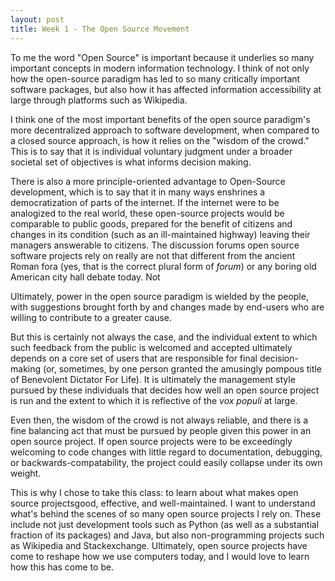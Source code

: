 ```yaml
---
layout: post
title: Week 1 - The Open Source Movement
---
```



To me the word "Open Source" is important because it underlies so many important concepts in modern information technology. I think of not only how the open-source paradigm has led to so many critically important software packages, but also how it has affected information accessibility at large through platforms such as Wikipedia. 

I think one of the most important benefits of the open source paradigm's more decentralized approach to software development, when compared to a closed source approach, is how it relies on the "wisdom of the crowd." This is to say that it is individual voluntary judgment under a broader societal set of objectives is what informs decision making.


There is also a more principle-oriented advantage to Open-Source development, which is to say that it in many ways enshrines a democratization of parts of the internet. If the internet were to be analogized to the real world, these open-source projects would be comparable to public goods, prepared for the benefit of citizens and changes in its condition (such as an ill-maintained highway) leaving their managers answerable to citizens. The discussion forums open source software projects rely on really are not that different from the ancient Roman fora (yes, that is the correct plural form of *forum*) or any boring old American city hall debate today. Not 

Ultimately, power in the open source paradigm is wielded by the people, with suggestions brought forth by and changes made by end-users who are willing to contribute to a greater cause.

But this is certainly not always the case, and the individual extent to which such feedback from the public is welcomed and accepted ultimately depends on a core set of users that are responsible for final decision-making (or, sometimes, by one person granted the amusingly pompous title of Benevolent Dictator For Life). It is ultimately the management style pursued by these individuals that decides how well an open source project is run and the extent to which it is reflective of the *vox populi* at large. 

Even then, the wisdom of the crowd is not always reliable, and there is a fine balancing act that must be pursued by people given this power in an open source project. If open source projects were to be exceedingly welcoming to code changes with little regard to documentation, debugging, or backwards-compatability, the project could easily collapse under its own weight. 

This is why I chose to take this class: to learn about what makes open source projectsgood, effective, and well-maintained. I want to understand what's behind the scenes of so many open source projects I rely on. These include not just development tools such as Python (as well as a substantial fraction of its packages) and Java, but also non-programming projects such as Wikipedia and Stackexchange. Ultimately, open source projects have come to reshape how we use computers today, and I would love to learn how this has come to be. 
